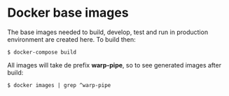 # Docker base images

The base images needed to build, develop, test and run in production environment are created here.
To build then:

```
$ docker-compose build
```

All images will take de prefix **warp-pipe**, so to see generated images after build:

```
$ docker images | grep ^warp-pipe
```